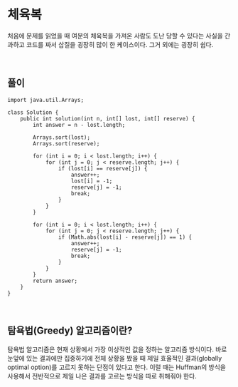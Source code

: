 # 체육복
처음에 문제를 읽었을 때 여분의 체육복을 가져온 사람도 도난 당할 수 있다는 사실을 간과하고 코드를 짜서 삽질을 굉장히 많이 한 케이스이다.
그거 외에는 굉장히 쉽다.

<br>

## 풀이
```
import java.util.Arrays;

class Solution {
    public int solution(int n, int[] lost, int[] reserve) {
        int answer = n - lost.length;

        Arrays.sort(lost);
        Arrays.sort(reserve);

        for (int i = 0; i < lost.length; i++) {
            for (int j = 0; j < reserve.length; j++) {
                if (lost[i] == reserve[j]) {
                    answer++;
                    lost[i] = -1;
                    reserve[j] = -1;
                    break;
                }
            }
        }

        for (int i = 0; i < lost.length; i++) {
            for (int j = 0; j < reserve.length; j++) {
                if (Math.abs(lost[i] - reserve[j]) == 1) {
                    answer++;
                    reserve[j] = -1;
                    break;
                }
            }
        }
        return answer;
    }
}
```

<br>

## 탐욕법(Greedy) 알고리즘이란?
탐욕법 알고리즘은 현재 상황에서 가장 이상적인 값을 정하는 알고리즘 방식이다.
바로 눈앞에 있는 결과에만 집중하기에 전체 상황을 봤을 때 제일 효율적인 결과(globally optimal option)를 고르지 못하는 단점이 있다고 한다.
이럴 때는 Huffman의 방식을 사용해서 전반적으로 제일 나은 결과를 고르는 방식을 따로 취해줘야 한다.
